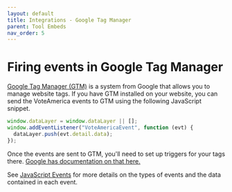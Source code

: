 ```yaml
---
layout: default
title: Integrations - Google Tag Manager
parent: Tool Embeds
nav_order: 5
---
```


# Firing events in Google Tag Manager

[Google Tag Manager (GTM)](https://marketingplatform.google.com/about/tag-manager/) is a system from Google that allows you to manage website tags. If you have GTM installed on your website, you can send the VoteAmerica events to GTM using the following JavaScript snippet.

```js
window.dataLayer = window.dataLayer || [];
window.addEventListener("VoteAmericaEvent", function (evt) {
  dataLayer.push(evt.detail.data);
});
```

Once the events are sent to GTM, you'll need to set up triggers for your tags there. [Google has documentation on that here.](https://support.google.com/tagmanager/answer/6106716?hl=en)

See [JavaScript Events](events) for more details on the types of events and the data contained in each event.

